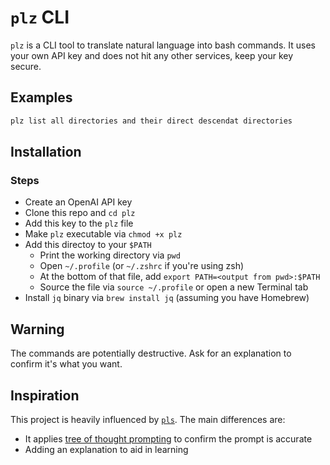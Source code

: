 # `plz` CLI

`plz` is a CLI tool to translate natural language into bash commands. It uses your own API key and does not hit any other services, keep your key secure.

## Examples

```bash
plz list all directories and their direct descendat directories
```

## Installation

### Steps

- Create an OpenAI API key
- Clone this repo and `cd plz`
- Add this key to the `plz` file
- Make `plz` executable via `chmod +x plz`
- Add this directoy to your `$PATH`
  - Print the working directory via `pwd`
  - Open `~/.profile` (or `~/.zshrc` if you're using zsh)
  - At the bottom of that file, add `export PATH=<output from pwd>:$PATH`
  - Source the file via `source ~/.profile` or open a new Terminal tab
- Install `jq` binary via `brew install jq` (assuming you have Homebrew)

## Warning

The commands are potentially destructive. Ask for an explanation to confirm it's what you want.

## Inspiration

This project is heavily influenced by [`pls`](https://github.com/MxDkl/pls). The main differences are:

- It applies [tree of thought prompting]() to confirm the prompt is accurate
- Adding an explanation to aid in learning
